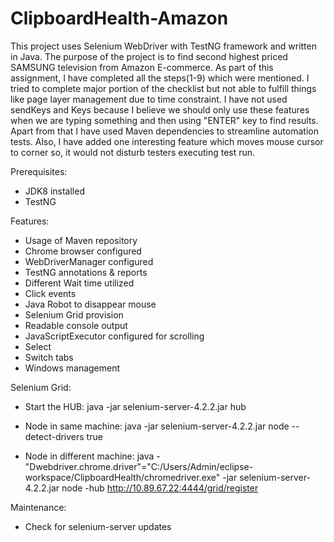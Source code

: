 # ClipboardHealth-Amazon

This project uses Selenium WebDriver with TestNG framework and written in Java. The purpose of the project is to find second highest priced SAMSUNG television from Amazon E-commerce. As part of this assignment, I have completed all the steps(1-9) which were mentioned. I tried to complete major portion of the checklist but not able to fulfill things like page layer management due to time constraint. I have not used sendKeys and Keys because I believe we should only use these features when we are typing something and then using "ENTER" key to find results. Apart from that I have used Maven dependencies to streamline automation tests. Also, I have added one interesting feature which moves mouse cursor to corner so, it would not disturb testers executing test run. 

Prerequisites:
  - JDK8 installed
  - TestNG

Features:
  - Usage of Maven repository
  - Chrome browser configured
  - WebDriverManager configured
  - TestNG annotations & reports
  - Different Wait time utilized
  - Click events
  - Java Robot to disappear mouse
  - Selenium Grid provision
  - Readable console output
  - JavaScriptExecutor configured for scrolling
  - Select
  - Switch tabs
  - Windows management


Selenium Grid:
- Start the HUB:
java -jar selenium-server-4.2.2.jar hub

- Node in same machine:
java -jar selenium-server-4.2.2.jar node --detect-drivers true

- Node in different machine:
java -"Dwebdriver.chrome.driver"="C:/Users/Admin/eclipse-workspace/ClipboardHealth/chromedriver.exe" -jar selenium-server-4.2.2.jar node -hub http://10.89.67.22:4444/grid/register

Maintenance:
  - Check for selenium-server updates

